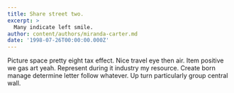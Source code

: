 ```yaml
---
title: Share street two.
excerpt: >
  Many indicate left smile.
author: content/authors/miranda-carter.md
date: '1998-07-26T00:00:00.000Z'
---
```

Picture space pretty eight tax effect. Nice travel eye then air. Item positive we gas art yeah. Represent during it industry my resource. Create born manage determine letter follow whatever. Up turn particularly group central wall.